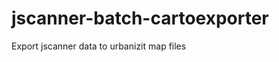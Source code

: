 jscanner-batch-cartoexporter
============================

Export jscanner data to urbanizit map files